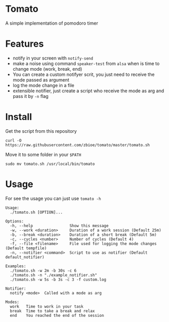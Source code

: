 # Tomato

A simple implementation of pomodoro timer

# Features
- notify in your screen with `notify-send`
- make a noise using command `speaker-test` from `alsa` when is time to change mode (work, break, end)
- You can create a custom notifyer scrit, you just need to receive the mode passed as argument
- log the mode change in a  file
- extensible notifier, just create a script who receive the mode as arg and pass it by `-n` flag

# Install

Get the script from this repository
``` shell
curl -O https://raw.githubusercontent.com/zbioe/tomato/master/tomato.sh
```
   
Move it to some folder in your `$PATH`
``` shell
sudo mv tomato.sh /usr/local/bin/tomato
```

# Usage

For see the usage you can just use `tomato -h`

``` text
Usage:
  ./tomato.sh [OPTION]...

Options:
  -h, --help                Show this message
  -w, --work <duration>     Duration of a work session (Default 25m)
  -b, --break <duration>    Duration of a short break (Default 5m)
  -c, --cycles <number>     Number of cycles (Default 4)
  -f, --file <filename>     File used for logging the mode changes (Default tempfile)
  -n, --notifier <command>  Script to use as notifier (Default default_notifier)

Examples:
  ./tomato.sh -w 2m -b 30s -c 6
  ./tomato.sh -n "./example_notifier.sh"
  ./tomato.sh -w 5s -b 3s -c 3 -f custom.log

Notifier:
  notify <mode>  Called with a mode as arg

Modes:
  work   Time to work in your task
  break  Time to take a break and relax
  end    You reached the end of the session
```

